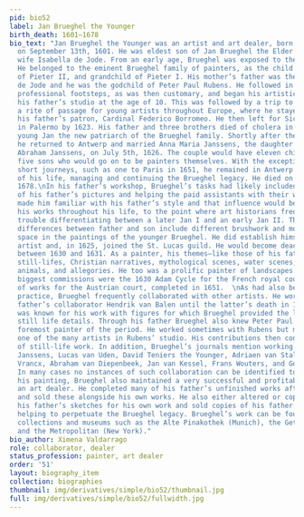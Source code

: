 ```yaml
---
pid: bio52
label: Jan Brueghel the Younger
birth_death: 1601–1678
bio_text: "Jan Brueghel the Younger was an artist and art dealer, born in Antwerp
  on September 13th, 1601. He was eldest son of Jan Brueghel the Elder and his first
  wife Isabella de Jode. From an early age, Brueghel was exposed to the art world.
  He belonged to the eminent Brueghel family of painters, as the child of Jan I, nephew
  of Pieter II, and grandchild of Pieter I. His mother’s father was the engraver Gerard
  de Jode and he was the godchild of Peter Paul Rubens. He followed in his father’s
  professional footsteps, as was then customary, and began his artistic training in
  his father’s studio at the age of 10. This was followed by a trip to Italy, then
  a rite of passage for young artists throughout Europe, where he stayed briefly with
  his father’s patron, Cardinal Federico Borromeo. He then left for Sicily and was
  in Palermo by 1623. His father and three brothers died of cholera in 1625, leaving
  young Jan the new patriarch of the Brueghel family. Shortly after their deaths,
  he returned to Antwerp and married Anna Maria Janssens, the daughter of painter
  Abraham Janssens, on July 5th, 1626. The couple would have eleven children, including
  five sons who would go on to be painters themselves. With the exceptions of a few
  short journeys, such as one to Paris in 1651, he remained in Antwerp for the rest
  of his life, managing and continuing the Brueghel legacy. He died on September 1st,
  1678.\nIn his father’s workshop, Brueghel’s tasks had likely included making copies
  of his father’s pictures and helping the paid assistants with their work. This training
  made him familiar with his father’s style and that influence would be evident in
  his works throughout his life, to the point where art historians frequently have
  trouble differentiating between a later Jan I and an early Jan II. The few noticeable
  differences between father and son include different brushwork and more negative
  space in the paintings of the younger Brueghel. He did establish himself as an independent
  artist and, in 1625, joined the St. Lucas guild. He would become deacon of the guild
  between 1630 and 1631. As a painter, his themes—like those of his father—included
  still-lifes, Christian narratives, mythological scenes, water scenes, rustic scenes,
  animals, and allegories. He too was a prolific painter of landscapes. Brueghel’s
  biggest commissions were the 1630 Adam Cycle for the French royal court and a group
  of works for the Austrian court, completed in 1651.  \nAs had also been his father’s
  practice, Brueghel frequently collaborated with other artists. He worked with his
  father’s collaborator Hendrik van Balen until the latter’s death in 1632. Van Balen
  was known for his work with figures for which Brueghel provided the landscapes and
  still life details. Through his father Brueghel also knew Peter Paul Rubens, the
  foremost painter of the period. He worked sometimes with Rubens but more often with
  one of the many artists in Rubens’ studio. His contributions then consisted primarily
  of still-life work. In addition, Brueghel’s journals mention working with Abraham
  Janssens, Lucas van Uden, David Teniers the Younger, Adriaen van Stalbemt, Sebastiaen
  Vrancx, Abraham van Diepenbeek, Jan van Kessel, Frans Wouters, and Gonzales Coques.
  In many cases no instances of such collaboration can be identified today.\nAlongside
  his painting, Brueghel also maintained a very successful and profitable career as
  an art dealer. He completed many of his father’s unfinished works after his death
  and sold these alongside his own works. He also either altered or copied some of
  his father’s sketches for his own work and sold copies of his father’s paintings,
  helping to perpetuate the Brueghel legacy. Brueghel’s work can be found in private
  collections and museums such as the Alte Pinakothek (Munich), the Getty (Los Angeles)
  and the Metropolitan (New York)."
bio_author: Ximena Valdarrago
role: collaborator, dealer
status_profession: painter, art dealer
order: '51'
layout: biography_item
collection: biographies
thumbnail: img/derivatives/simple/bio52/thumbnail.jpg
full: img/derivatives/simple/bio52/fullwidth.jpg
---
```

